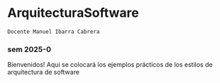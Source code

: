 # ArquitecturaSoftware
```
Docente Manuel Ibarra Cabrera 
```
### sem 2025-0
Bienvenidos!
Aqui se colocará los ejemplos prácticos de los estilos de arquitectura de software